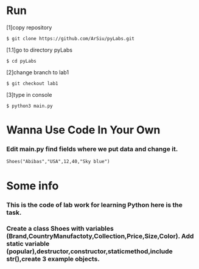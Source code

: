 # Run

[1]copy repository
```
$ git clone https://github.com/ArSiu/pyLabs.git
```
[1.1]go to directory pyLabs
```
$ cd pyLabs
```
[2]change branch to lab1
```
$ git checkout lab1
```
[3]type in console
```
$ python3 main.py
```
# Wanna Use Code In Your Own
### Edit main.py find fields where we put data and change it.
```
Shoes("Abibas","USA",12,40,"Sky blue")
```
# Some info
### This is the code of lab work for learning Python here is the task.
### Create a class Shoes with variables (Brand,CountryManufactoty,Collection,Price,Size,Color). Add static variable (popular),destructor,constructor,staticmethod,include __str__(),create 3 example objects.
